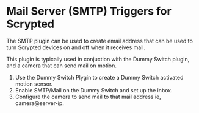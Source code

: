 # Mail Server (SMTP) Triggers for Scrypted

The SMTP plugin can be used to create email address that can be used to turn Scrypted devices on and off when it receives mail.

This plugin is typically used in conjuction with the Dummy Switch plugin, and a camera that can send mail on motion.

1. Use the Dummy Switch Plygin to create a Dummy Switch activated motion sensor.
2. Enable SMTP/Mail on the Dummy Switch and set up the inbox.
3. Configure the camera to send mail to that mail address ie, camera@server-ip.

